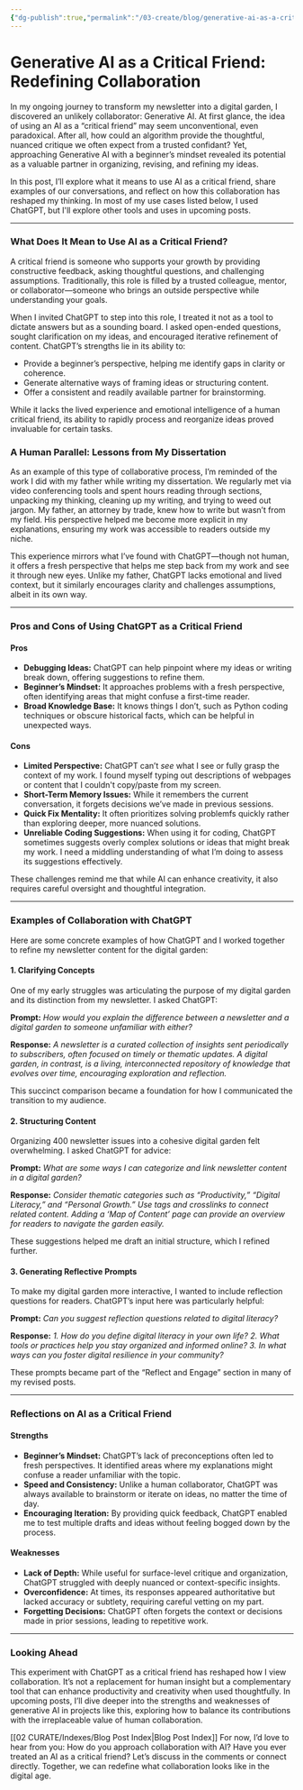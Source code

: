 ```yaml
---
{"dg-publish":true,"permalink":"/03-create/blog/generative-ai-as-a-critical-friend-redefining-collaboration/","tags":["ai","generative-ai"]}
---
```


# Generative AI as a Critical Friend: Redefining Collaboration

In my ongoing journey to transform my newsletter into a digital garden, I discovered an unlikely collaborator: Generative AI. At first glance, the idea of using an AI as a “critical friend” may seem unconventional, even paradoxical. After all, how could an algorithm provide the thoughtful, nuanced critique we often expect from a trusted confidant? Yet, approaching Generative AI with a beginner’s mindset revealed its potential as a valuable partner in organizing, revising, and refining my ideas.

In this post, I’ll explore what it means to use AI as a critical friend, share examples of our conversations, and reflect on how this collaboration has reshaped my thinking. In most of my use cases listed below, I used ChatGPT, but I'll explore other tools and uses in upcoming posts. 

---

### **What Does It Mean to Use AI as a Critical Friend?**

A critical friend is someone who supports your growth by providing constructive feedback, asking thoughtful questions, and challenging assumptions. Traditionally, this role is filled by a trusted colleague, mentor, or collaborator—someone who brings an outside perspective while understanding your goals.

When I invited ChatGPT to step into this role, I treated it not as a tool to dictate answers but as a sounding board. I asked open-ended questions, sought clarification on my ideas, and encouraged iterative refinement of content. ChatGPT’s strengths lie in its ability to:

- Provide a beginner’s perspective, helping me identify gaps in clarity or coherence.
- Generate alternative ways of framing ideas or structuring content.
- Offer a consistent and readily available partner for brainstorming.

While it lacks the lived experience and emotional intelligence of a human critical friend, its ability to rapidly process and reorganize ideas proved invaluable for certain tasks.
### **A Human Parallel: Lessons from My Dissertation**

As an example of this type of collaborative process, I’m reminded of the work I did with my father while writing my dissertation. We regularly met via video conferencing tools and spent hours reading through sections, unpacking my thinking, cleaning up my writing, and trying to weed out jargon. My father, an attorney by trade, knew how to write but wasn’t from my field. His perspective helped me become more explicit in my explanations, ensuring my work was accessible to readers outside my niche.

This experience mirrors what I’ve found with ChatGPT—though not human, it offers a fresh perspective that helps me step back from my work and see it through new eyes. Unlike my father, ChatGPT lacks emotional and lived context, but it similarly encourages clarity and challenges assumptions, albeit in its own way.

---

### **Pros and Cons of Using ChatGPT as a Critical Friend**

#### **Pros**

- **Debugging Ideas:** ChatGPT can help pinpoint where my ideas or writing break down, offering suggestions to refine them.
- **Beginner’s Mindset:** It approaches problems with a fresh perspective, often identifying areas that might confuse a first-time reader.
- **Broad Knowledge Base:** It knows things I don’t, such as Python coding techniques or obscure historical facts, which can be helpful in unexpected ways.

#### **Cons**

- **Limited Perspective:** ChatGPT can’t *see* what I see or fully grasp the context of my work. I found myself typing out descriptions of webpages or content that I couldn't copy/paste from my screen. 
- **Short-Term Memory Issues:** While it remembers the current conversation, it forgets decisions we’ve made in previous sessions.
- **Quick Fix Mentality:** It often prioritizes solving problemfs quickly rather than exploring deeper, more nuanced solutions.
- **Unreliable Coding Suggestions:** When using it for coding, ChatGPT sometimes suggests overly complex solutions or ideas that might break my work. I need a middling understanding of what I’m doing to assess its suggestions effectively.

These challenges remind me that while AI can enhance creativity, it also requires careful oversight and thoughtful integration.

---

### **Examples of Collaboration with ChatGPT**

Here are some concrete examples of how ChatGPT and I worked together to refine my newsletter content for the digital garden:

#### **1. Clarifying Concepts**

One of my early struggles was articulating the purpose of my digital garden and its distinction from my newsletter. I asked ChatGPT:

**Prompt:** _How would you explain the difference between a newsletter and a digital garden to someone unfamiliar with either?_

**Response:** _A newsletter is a curated collection of insights sent periodically to subscribers, often focused on timely or thematic updates. A digital garden, in contrast, is a living, interconnected repository of knowledge that evolves over time, encouraging exploration and reflection._

This succinct comparison became a foundation for how I communicated the transition to my audience.

#### **2. Structuring Content**

Organizing 400 newsletter issues into a cohesive digital garden felt overwhelming. I asked ChatGPT for advice:

**Prompt:** _What are some ways I can categorize and link newsletter content in a digital garden?_

**Response:** _Consider thematic categories such as “Productivity,” “Digital Literacy,” and “Personal Growth.” Use tags and crosslinks to connect related content. Adding a ‘Map of Content’ page can provide an overview for readers to navigate the garden easily._

These suggestions helped me draft an initial structure, which I refined further.

#### **3. Generating Reflective Prompts**

To make my digital garden more interactive, I wanted to include reflection questions for readers. ChatGPT’s input here was particularly helpful:

**Prompt:** _Can you suggest reflection questions related to digital literacy?_

**Response:** _1. How do you define digital literacy in your own life? 2. What tools or practices help you stay organized and informed online? 3. In what ways can you foster digital resilience in your community?_

These prompts became part of the “Reflect and Engage” section in many of my revised posts.

---

### **Reflections on AI as a Critical Friend**

#### **Strengths**

- **Beginner’s Mindset:** ChatGPT’s lack of preconceptions often led to fresh perspectives. It identified areas where my explanations might confuse a reader unfamiliar with the topic.
- **Speed and Consistency:** Unlike a human collaborator, ChatGPT was always available to brainstorm or iterate on ideas, no matter the time of day.
- **Encouraging Iteration:** By providing quick feedback, ChatGPT enabled me to test multiple drafts and ideas without feeling bogged down by the process.

#### **Weaknesses**

- **Lack of Depth:** While useful for surface-level critique and organization, ChatGPT struggled with deeply nuanced or context-specific insights.
- **Overconfidence:** At times, its responses appeared authoritative but lacked accuracy or subtlety, requiring careful vetting on my part.
- **Forgetting Decisions:** ChatGPT often forgets the context or decisions made in prior sessions, leading to repetitive work.

---

### **Looking Ahead**

This experiment with ChatGPT as a critical friend has reshaped how I view collaboration. It’s not a replacement for human insight but a complementary tool that can enhance productivity and creativity when used thoughtfully. In upcoming posts, I’ll dive deeper into the strengths and weaknesses of generative AI in projects like this, exploring how to balance its contributions with the irreplaceable value of human collaboration.

[[02 CURATE/Indexes/Blog Post Index\|Blog Post Index]]
For now, I’d love to hear from you: How do you approach collaboration with AI? Have you ever treated an AI as a critical friend? Let’s discuss in the comments or connect directly. Together, we can redefine what collaboration looks like in the digital age.